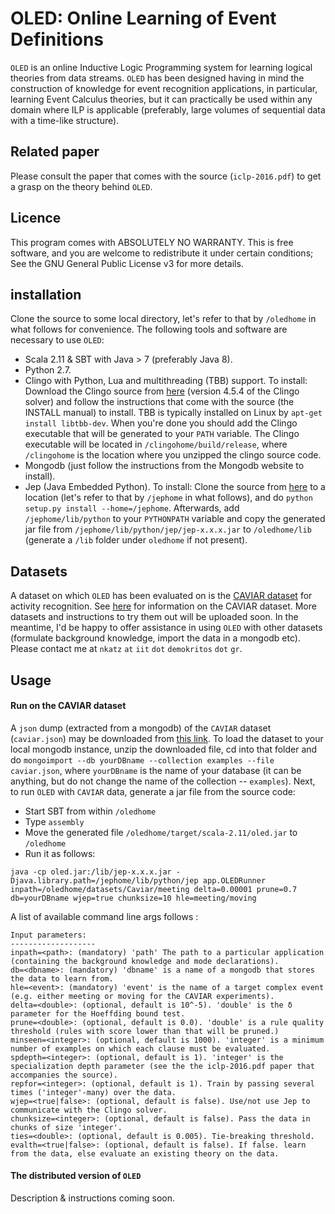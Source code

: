 # OLED: Online Learning of Event Definitions


``OLED`` is an online Inductive Logic Programming system for learning logical theories from data streams. ``OLED`` has been designed having in mind the construction of knowledge for event recognition applications, in particular, learning Event Calculus theories, but it can practically be used within any domain where ILP is applicable (preferably, large volumes of sequential data with a time-like structure).

## Related paper

Please consult the paper that comes with the source (``iclp-2016.pdf``) to get a grasp on the theory behind ``OLED``.

## Licence

This program comes with ABSOLUTELY NO WARRANTY. This is free software, and you are welcome to redistribute it under certain conditions; See the GNU General Public License v3 for more details.

## installation

Clone the source to some local directory, let's refer to that by `/oledhome` in what follows for convenience. The following tools and software are necessary to use ``OLED``:

* Scala 2.11 & SBT with Java > 7 (preferably Java 8).
* Python 2.7.
* Clingo with Python, Lua and multithreading (TBB) support. To install:
  Download the Clingo source from [here](http://potassco.sourceforge.net/) (version 4.5.4 of the Clingo solver) and follow the instructions that come with the source (the INSTALL manual) to install. TBB is typically installed on Linux by `apt-get install libtbb-dev`. When you're done you should add the Clingo executable that will be generated to your `PATH` variable. The Clingo executable will be located in `/clingohome/build/release`, where `/clingohome` is the location where you unzipped the clingo source code.
* Mongodb (just follow the instructions from the Mongodb website to install).
* Jep (Java Embedded Python). To install:
  Clone the source from [here](https://github.com/mrj0/jep) to a location (let's refer to that by `/jephome` in what follows), and do `python setup.py install --home=/jephome`. Afterwards, add `/jephome/lib/python` to your `PYTHONPATH` variable and copy the generated jar file from  `/jephome/lib/python/jep/jep-x.x.x.jar` to `/oledhome/lib` (generate a `/lib` folder under `oledhome` if not present).

## Datasets

A dataset on which ``OLED`` has been evaluated on is the [CAVIAR dataset](http://homepages.inf.ed.ac.uk/rbf/CAVIARDATA1/) for activity recognition. See [here](http://homepages.inf.ed.ac.uk/rbf/CAVIARDATA1/) for information on the CAVIAR dataset. More datasets and instructions to try them out will be uploaded soon. In the meantime, I'd be happy to offer assistance in using `OLED` with other datasets (formulate background knowledge, import the data in a mongodb etc). Please contact me at ``nkatz`` ``at`` ``iit`` ``dot`` ``demokritos`` ``dot`` ``gr``. 

## Usage

#### Run on the CAVIAR dataset

A `json` dump (extracted from a mongodb) of the `CAVIAR` dataset (`caviar.json`) may be downloaded from [this link](http://users.iit.demokritos.gr/~nkatz/OLED-data/caviar.json.tar.gz). To load the dataset to your local mongodb instance, unzip the downloaded file, cd into that folder and do ``mongoimport --db yourDBname --collection examples --file caviar.json``, where `yourDBname` is the name of your database (it can be anything, but do not change the name of the collection -- `examples`). Next, to run `OLED` with `CAVIAR` data, generate a jar file from the source code:

* Start SBT from within `/oledhome`
* Type `assembly`
* Move the generated file `/oledhome/target/scala-2.11/oled.jar` to `/oledhome`
* Run it as follows:

```
java -cp oled.jar:/lib/jep-x.x.x.jar -Djava.library.path=/jephome/lib/python/jep app.OLEDRunner inpath=/oledhome/datasets/Caviar/meeting delta=0.00001 prune=0.7 db=yourDBname wjep=true chunksize=10 hle=meeting/moving
```

A list of available command line args follows :

```
Input parameters:
-------------------
inpath=<path>: (mandatory) 'path' The path to a particular application (containing the background knowledge and mode declarations).
db=<dbname>: (mandatory) 'dbname' is a name of a mongodb that stores the data to learn from.
hle=<event>: (mandatory) 'event' is the name of a target complex event (e.g. either meeting or moving for the CAVIAR experiments).
delta=<double>: (optional, default is 10^-5). 'double' is the δ parameter for the Hoeffding bound test.
prune=<double>: (optional, default is 0.0). 'double' is a rule quality threshold (rules with score lower than that will be pruned.)
minseen=<integer>: (optional, default is 1000). 'integer' is a minimum number of examples on which each clause must be evaluated.
spdepth=<integer>: (optional, default is 1). 'integer' is the specialization depth parameter (see the the iclp-2016.pdf paper that accompanies the source).
repfor=<integer>: (optional, default is 1). Train by passing several times ('integer'-many) over the data.
wjep=<true|false>: (optional, default is false). Use/not use Jep to communicate with the Clingo solver.
chunksize=<integer>: (optional, default is false). Pass the data in chunks of size 'integer'.
ties=<double>: (optional, default is 0.005). Tie-breaking threshold.
evalth=<true|false>: (optional, default is false). If false. learn from the data, else evaluate an existing theory on the data.
```

#### The distributed version of `OLED`

Description & instructions coming soon.











